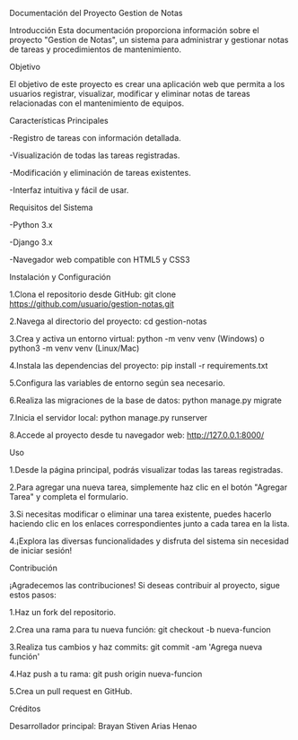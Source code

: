 Documentación del Proyecto Gestion de Notas

Introducción
Esta documentación proporciona información sobre el proyecto "Gestion de Notas", un sistema para administrar y gestionar notas de tareas y procedimientos de mantenimiento.



Objetivo

El objetivo de este proyecto es crear una aplicación web que permita a los usuarios registrar, visualizar, modificar y eliminar notas de tareas relacionadas con el mantenimiento de equipos.





Características Principales

-Registro de tareas con información detallada.

-Visualización de todas las tareas registradas.

-Modificación y eliminación de tareas existentes.

-Interfaz intuitiva y fácil de usar.





Requisitos del Sistema


-Python 3.x

-Django 3.x

-Navegador web compatible con HTML5 y CSS3







Instalación y Configuración


1.Clona el repositorio desde GitHub: git clone https://github.com/usuario/gestion-notas.git

2.Navega al directorio del proyecto: cd gestion-notas

3.Crea y activa un entorno virtual: python -m venv venv (Windows) o python3 -m venv venv (Linux/Mac)

4.Instala las dependencias del proyecto: pip install -r requirements.txt

5.Configura las variables de entorno según sea necesario.

6.Realiza las migraciones de la base de datos: python manage.py migrate

7.Inicia el servidor local: python manage.py runserver

8.Accede al proyecto desde tu navegador web: http://127.0.0.1:8000/




Uso

1.Desde la página principal, podrás visualizar todas las tareas registradas.

2.Para agregar una nueva tarea, simplemente haz clic en el botón "Agregar Tarea" y completa el formulario.

3.Si necesitas modificar o eliminar una tarea existente, puedes hacerlo haciendo clic en los enlaces correspondientes junto a cada tarea en la lista.

4.¡Explora las diversas funcionalidades y disfruta del sistema sin necesidad de iniciar sesión!





Contribución

¡Agradecemos las contribuciones! Si deseas contribuir al proyecto, sigue estos pasos:


1.Haz un fork del repositorio.

2.Crea una rama para tu nueva función: git checkout -b nueva-funcion

3.Realiza tus cambios y haz commits: git commit -am 'Agrega nueva función'

4.Haz push a tu rama: git push origin nueva-funcion

5.Crea un pull request en GitHub.











Créditos

Desarrollador principal: Brayan Stiven Arias Henao
